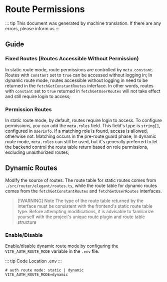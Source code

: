 # Route Permissions

::: tip
This document was generated by machine translation. If there are any errors, please inform us
:::

## Guide

### Fixed Routes (Routes Accessible Without Permission)

In static route mode, route permissions are controlled by `meta.constant`. Routes with `constant` set to `true` can be accessed without logging in;
In dynamic route mode, routes accessible without logging in need to be returned in the `fetchGetConstantRoutes` interface. In other words, routes with `constant` set to `true` returned in `fetchGetUserRoutes` will not take effect and still require login to access;

### Permission Routes

In static route mode, by default, routes require login to access. To configure permissions, you can add the `meta.roles` field. This field's type is `string[]`, configured in `UserInfo`. If a matching role is found, access is allowed, otherwise not. Matching occurs in the pre-route guard phase;
In dynamic route mode, `meta.roles` can still be used, but it's generally preferred to let the backend control the route table return based on role permissions, excluding unauthorized routes;

## Dynamic Routes

Modify the source of routes. The route table for static routes comes from `./src/router/elegant/routes.ts`, while the route table for dynamic routes comes from the `fetchGetConstantRoutes` and `fetchGetUserRoutes` interfaces.

> [!WARNING] Note
> The type of the route table returned by the interface must be consistent with the frontend's static route table type. Before attempting modifications, it is advisable to familiarize yourself with the project's unique route plugin and route table structure

### Enable/Disable

Enable/disable dynamic route mode by configuring the `VITE_AUTH_ROUTE_MODE` variable in the `.env` file.

::: tip Code Location
.env
:::

```dotenv:line-numbers=14
# auth route mode: static | dynamic
VITE_AUTH_ROUTE_MODE=dynamic
